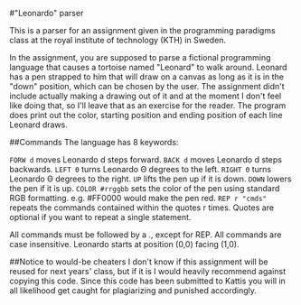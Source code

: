 #"Leonardo" parser

This is a parser for an assignment given in the programming paradigms class at the royal institute of technology (KTH) in Sweden.

In the assignment, you are supposed to parse a fictional programming language that causes a tortoise named "Leonard" to walk around. Leonard has a pen strapped to him that will draw on a canvas as long as it is in the "down" position, which can be chosen by the user. The assignment didn't include actually making a drawing out of it and at the moment I don't feel like doing that, so I'll leave that as an exercise for the reader. The program does print out the color, starting position and ending position of each line Leonard draws.

##Commands
The language has 8 keywords:

`FORW d` moves Leonardo d steps forward.
`BACK d` moves Leonardo d steps backwards.
`LEFT Θ` turns Leonardo Θ degrees to the left.
`RIGHT Θ` turns Leonardo Θ degrees to the right.
`UP` lifts the pen up if it is down.
`DOWN` lowers the pen if it is up.
`COLOR #rrggbb` sets the color of the pen using standard RGB formatting. e.g. #FF0000 would make the pen red.
`REP r "cmds"` repeats the commands contained within the quotes r times. Quotes are optional if you want to repeat a single statement.

All commands must be followed by a ., except for REP. All commands are case insensitive. Leonardo starts at position (0,0) facing (1,0).

##Notice to would-be cheaters
I don't know if this assignment will be reused for next years' class, but if it is I would heavily recommend against copying this code. Since this code has been submitted to Kattis you will in all likelihood get caught for plagiarizing and punished accordingly.
